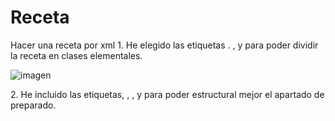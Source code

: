 # Receta
Hacer una receta por xml 
<primerPaso>1. He elegido las etiquetas . <receta>, <ingredientes> y <preparado> para poder dividir la receta en clases elementales.</primerPaso>

![imagen](https://user-images.githubusercontent.com/91209043/135649756-f9b6be30-758f-487e-999a-05ec3603fdb0.png)
  
  
  <segundoPaso>2. He incluido las etiquetas, <paso1>, <paso2>, <paso3> y <pasoFinal> para poder estructural mejor el apartado de preparado.</segundoPaso>
  
  
  
